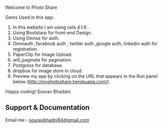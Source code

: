 
Welcome to Photo Share 

Gems Used in this app:

1. In this website I am using rails 4.1.6 .
2. Using Bootstarp for front-end Design .
3. Using Devise for auth.
4. Omniauth ,facebook auth , twitter auth ,google auth, linkedin auth for registration.
5. PaperClip for Image Upload.
6. will_paginate for pagination.
7. Postgress for database.
8. dropbox for image store in cloud.
9. Preview my app by clicking on the URL that appears in the Run panel below (http://myphotoshare.herokuapp.com/).

Happy coding!
Sourav Bhadani

## Support & Documentation

Email me:- souravbhadni94@gmail.com
